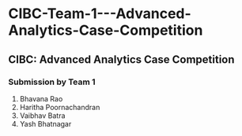 # CIBC-Team-1---Advanced-Analytics-Case-Competition
<h2>CIBC: Advanced Analytics Case Competition</h2>
  
  
<h3> Submission by Team 1 </h3>
<ol>
  <li>Bhavana Rao</li>
  <li>Haritha Poornachandran</li>
  <li>Vaibhav Batra</li>
  <li>Yash Bhatnagar</li>
</ol>
